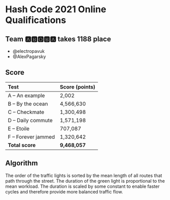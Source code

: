 # Hash Code 2021 Online Qualifications


## Team 🅰️🅱️🅾️🅱️🅰️ takes 1188 place

* @electropavuk
* @AlexPagarsky



## Score

| Test               | Score (points)   |
| :------------------| :----------------|
| A – An example     | 2,002            |
| B – By the ocean   | 4,566,630        |
| C – Checkmate      | 1,300,498        |
| D – Daily commute  | 1,571,198        |
| E – Etoile         | 707,087          |
| F – Forever jammed | 1,320,642        |
| **Total score**    | **9,468,057**    |


## Algorithm

The order of the traffic lights is sorted by the mean length of all routes that path through the street. The duration of the green light is proportional to the mean workload. The duration is scaled by some constant to enable faster cycles and therefore provide more balanced traffic flow.